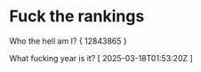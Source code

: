 # Fuck the rankings

Who the hell am I?
{ 12843865 }

What fucking year is it?
[ 2025-03-18T01:53:20Z ]
